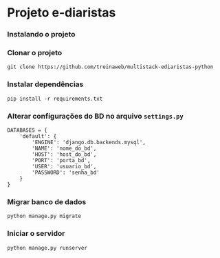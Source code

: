# Projeto e-diaristas
### Instalando o projeto

### Clonar o projeto
`git clone https://github.com/treinaweb/multistack-ediaristas-python`

### Instalar dependências
`pip install -r requirements.txt`

### Alterar configurações do BD no arquivo  `settings.py`

```
DATABASES = {
    'default': {
        'ENGINE': 'django.db.backends.mysql',
        'NAME': 'nome_do_bd',
        'HOST': 'host_do_bd',
        'PORT': 'porta_bd',
        'USER': 'usuario_bd',
        'PASSWORD': 'senha_bd'
    }
}
```
### Migrar banco de dados

`python manage.py migrate`

### Iniciar o servidor

`python manage.py runserver`

